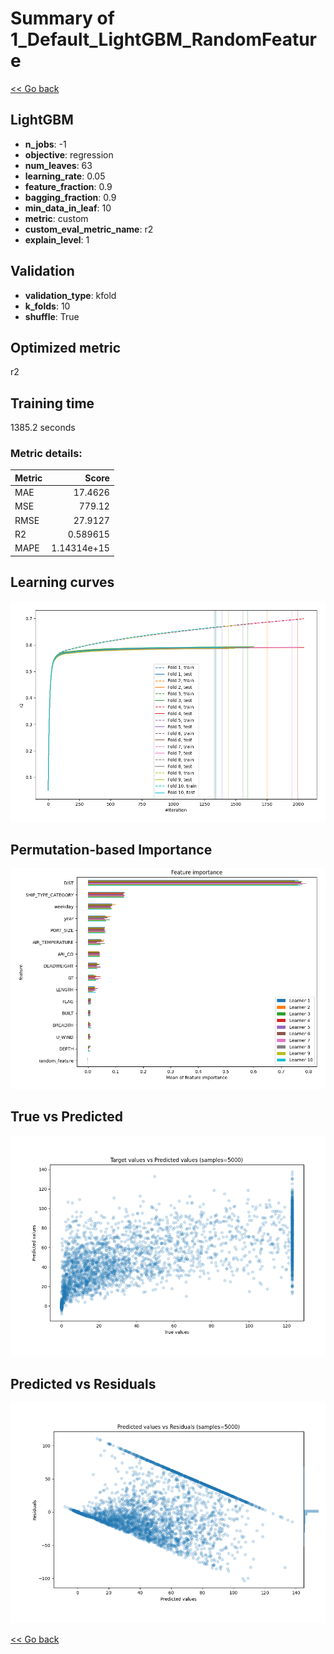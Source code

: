 # Summary of 1_Default_LightGBM_RandomFeature

[<< Go back](../README.md)


## LightGBM
- **n_jobs**: -1
- **objective**: regression
- **num_leaves**: 63
- **learning_rate**: 0.05
- **feature_fraction**: 0.9
- **bagging_fraction**: 0.9
- **min_data_in_leaf**: 10
- **metric**: custom
- **custom_eval_metric_name**: r2
- **explain_level**: 1

## Validation
 - **validation_type**: kfold
 - **k_folds**: 10
 - **shuffle**: True

## Optimized metric
r2

## Training time

1385.2 seconds

### Metric details:
| Metric   |         Score |
|:---------|--------------:|
| MAE      |  17.4626      |
| MSE      | 779.12        |
| RMSE     |  27.9127      |
| R2       |   0.589615    |
| MAPE     |   1.14314e+15 |



## Learning curves
![Learning curves](learning_curves.png)

## Permutation-based Importance
![Permutation-based Importance](permutation_importance.png)
## True vs Predicted

![True vs Predicted](true_vs_predicted.png)


## Predicted vs Residuals

![Predicted vs Residuals](predicted_vs_residuals.png)



[<< Go back](../README.md)
